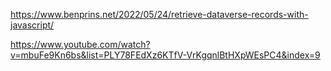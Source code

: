 https://www.benprins.net/2022/05/24/retrieve-dataverse-records-with-javascript/

https://www.youtube.com/watch?v=mbuFe9Kn6bs&list=PLY78FEdXz6KTfV-VrKgqnlBtHXpWEsPC4&index=9